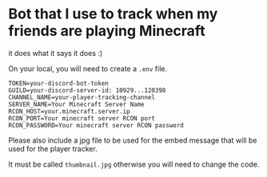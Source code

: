 # Bot that I use to track when my friends are playing Minecraft

it does what it says it does :)

On your local, you will need to create a `.env` file.

```dosini
TOKEN=your-discord-bot-token
GUILD=your-discord-server-id: 10929...120398
CHANNEL_NAME=your-player-tracking-channel
SERVER_NAME=Your Minecraft Server Name
RCON_HOST=your.minecraft.server.ip
RCON_PORT=Your minecraft server RCON port
RCON_PASSWORD=Your minecraft server RCON password
```

Please also include a jpg file to be used for the embed message
that will be used for the player tracker.

It must be called `thumbnail.jpg` otherwise you will need to change the code.